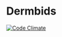 Dermbids
========

[![Code Climate](https://codeclimate.com/github/wakproductions/dermbids.png)](https://codeclimate.com/github/wakproductions/dermbids)
